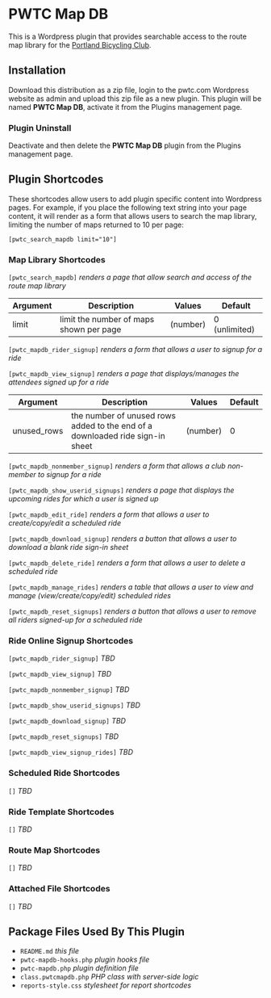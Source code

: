 # PWTC Map DB

This is a Wordpress plugin that provides searchable access to the route map library for the [Portland Bicycling Club](https://portlandbicyclingclub.com).

## Installation
Download this distribution as a zip file, login to the pwtc.com Wordpress website as admin and upload this zip file as a new plugin. This plugin will be named **PWTC Map DB**, activate it from the Plugins management page.

### Plugin Uninstall
Deactivate and then delete the **PWTC Map DB** plugin from the Plugins management page.

## Plugin Shortcodes
These shortcodes allow users to add plugin specific content into Wordpress
pages. For example, if you place the following text string into your page content, it will 
render as a form that allows users to search the map library, limiting the number
of maps returned to 10 per page:

`[pwtc_search_mapdb limit="10"]`

### Map Library Shortcodes
`[pwtc_search_mapdb]` *renders a page that allow search and access of the route map library*

Argument|Description|Values|Default
--------|-----------|------|-------
limit|limit the number of maps shown per page|(number)|0 (unlimited)

`[pwtc_mapdb_rider_signup]` *renders a form that allows a user to signup for a ride*

`[pwtc_mapdb_view_signup]` *renders a page that displays/manages the attendees signed up for a ride*

Argument|Description|Values|Default
--------|-----------|------|-------
unused_rows|the number of unused rows added to the end of a downloaded ride sign-in sheet|(number)|0

`[pwtc_mapdb_nonmember_signup]` *renders a form that allows a club non-member to signup for a ride*

`[pwtc_mapdb_show_userid_signups]` *renders a page that displays the upcoming rides for which a user is signed up*

`[pwtc_mapdb_edit_ride]` *renders a form that allows a user to create/copy/edit a scheduled ride*

`[pwtc_mapdb_download_signup]` *renders a button that allows a user to download a blank ride sign-in sheet*

`[pwtc_mapdb_delete_ride]` *renders a form that allows a user to delete a scheduled ride*

`[pwtc_mapdb_manage_rides]` *renders a table that allows a user to view and manage (view/create/copy/edit) scheduled rides*

`[pwtc_mapdb_reset_signups]` *renders a button that allows a user to remove all riders signed-up for a scheduled ride*

### Ride Online Signup Shortcodes

`[pwtc_mapdb_rider_signup]` *TBD*

`[pwtc_mapdb_view_signup]` *TBD*

`[pwtc_mapdb_nonmember_signup]` *TBD*

`[pwtc_mapdb_show_userid_signups]` *TBD*

`[pwtc_mapdb_download_signup]` *TBD*

`[pwtc_mapdb_reset_signups]` *TBD*

`[pwtc_mapdb_view_signup_rides]` *TBD*

### Scheduled Ride Shortcodes

`[]` *TBD*

### Ride Template Shortcodes

`[]` *TBD*

### Route Map Shortcodes

`[]` *TBD*

### Attached File Shortcodes

`[]` *TBD*

## Package Files Used By This Plugin
- `README.md` *this file*
- `pwtc-mapdb-hooks.php` *plugin hooks file*
- `pwtc-mapdb.php` *plugin definition file*
- `class.pwtcmapdb.php` *PHP class with server-side logic*
- `reports-style.css` *stylesheet for report shortcodes*
